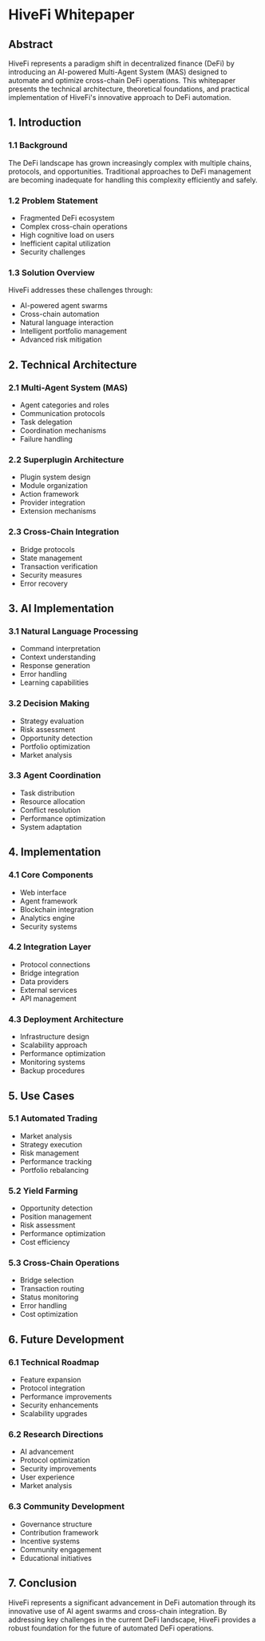 # HiveFi Whitepaper

## Abstract

HiveFi represents a paradigm shift in decentralized finance (DeFi) by introducing an AI-powered Multi-Agent System (MAS) designed to automate and optimize cross-chain DeFi operations. This whitepaper presents the technical architecture, theoretical foundations, and practical implementation of HiveFi's innovative approach to DeFi automation.

## 1. Introduction

### 1.1 Background
The DeFi landscape has grown increasingly complex with multiple chains, protocols, and opportunities. Traditional approaches to DeFi management are becoming inadequate for handling this complexity efficiently and safely.

### 1.2 Problem Statement
- Fragmented DeFi ecosystem
- Complex cross-chain operations
- High cognitive load on users
- Inefficient capital utilization
- Security challenges

### 1.3 Solution Overview
HiveFi addresses these challenges through:
- AI-powered agent swarms
- Cross-chain automation
- Natural language interaction
- Intelligent portfolio management
- Advanced risk mitigation

## 2. Technical Architecture

### 2.1 Multi-Agent System (MAS)
- Agent categories and roles
- Communication protocols
- Task delegation
- Coordination mechanisms
- Failure handling

### 2.2 Superplugin Architecture
- Plugin system design
- Module organization
- Action framework
- Provider integration
- Extension mechanisms

### 2.3 Cross-Chain Integration
- Bridge protocols
- State management
- Transaction verification
- Security measures
- Error recovery

## 3. AI Implementation

### 3.1 Natural Language Processing
- Command interpretation
- Context understanding
- Response generation
- Error handling
- Learning capabilities

### 3.2 Decision Making
- Strategy evaluation
- Risk assessment
- Opportunity detection
- Portfolio optimization
- Market analysis

### 3.3 Agent Coordination
- Task distribution
- Resource allocation
- Conflict resolution
- Performance optimization
- System adaptation

## 4. Implementation

### 4.1 Core Components
- Web interface
- Agent framework
- Blockchain integration
- Analytics engine
- Security systems

### 4.2 Integration Layer
- Protocol connections
- Bridge integration
- Data providers
- External services
- API management

### 4.3 Deployment Architecture
- Infrastructure design
- Scalability approach
- Performance optimization
- Monitoring systems
- Backup procedures

## 5. Use Cases

### 5.1 Automated Trading
- Market analysis
- Strategy execution
- Risk management
- Performance tracking
- Portfolio rebalancing

### 5.2 Yield Farming
- Opportunity detection
- Position management
- Risk assessment
- Performance optimization
- Cost efficiency

### 5.3 Cross-Chain Operations
- Bridge selection
- Transaction routing
- Status monitoring
- Error handling
- Cost optimization

## 6. Future Development

### 6.1 Technical Roadmap
- Feature expansion
- Protocol integration
- Performance improvements
- Security enhancements
- Scalability upgrades

### 6.2 Research Directions
- AI advancement
- Protocol optimization
- Security improvements
- User experience
- Market analysis

### 6.3 Community Development
- Governance structure
- Contribution framework
- Incentive systems
- Community engagement
- Educational initiatives

## 7. Conclusion

HiveFi represents a significant advancement in DeFi automation through its innovative use of AI agent swarms and cross-chain integration. By addressing key challenges in the current DeFi landscape, HiveFi provides a robust foundation for the future of automated DeFi operations.

